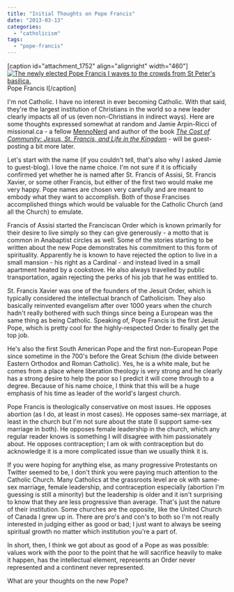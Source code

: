 ```yaml
---
title: "Initial Thoughts on Pope Francis"
date: "2013-03-13"
categories: 
  - "catholicism"
tags: 
  - "pope-francis"
---
```


\[caption id="attachment\_1752" align="alignright" width="460"\][![The newly elected Pope Francis I waves to the crowds from St Peter's basilica.](images/Pope-Francis.jpg)](http://www.anabaptistredux.com/wp-content/uploads/2013/03/Pope-Francis.jpg) Pope Francis I\[/caption\]

I'm not Catholic. I have no interest in ever becoming Catholic. With that said, they're the largest institution of Christians in the world so a new leader clearly impacts all of us (even non-Christians in indirect ways). Here are some thoughts expressed somewhat at random and Jamie Arpin-Ricci of missional.ca - a fellow [MennoNerd](http://mennonerds.com "MennoNerds Network") and author of the book [_The Cost of Community: Jesus, St. Francis, and Life in the Kingdom_](https://www.amazon.ca/gp/product/0830836357/ref=as_li_qf_sp_asin_tl?ie=UTF8&camp=15121&creative=330641&creativeASIN=0830836357&linkCode=as2&tag=theemergana0d-20 "Amazon.ca: The Cost of Community") - will be guest-posting a bit more later.

<!--more-->Let's start with the name (if you couldn't tell, that's also why I asked Jamie to guest-blog). I love the name choice. I'm not sure if it is officially confirmed yet whether he is named after St. Francis of Assisi, St. Francis Xavier, or some other Francis, but either of the first two would make me very happy. Pope names are chosen very carefully and are meant to embody what they want to accomplish. Both of those Francises accomplished things which would be valuable for the Catholic Church (and all the Church) to emulate.

Francis of Assisi started the Franciscan Order which is known primarily for their desire to live simply so they can give generously - a motto that is common in Anabaptist circles as well. Some of the stories starting to be written about the new Pope demonstrates his commitment to this form of spirituality. Apparently he is known to have rejected the option to live in a small mansion - his right as a Cardinal - and instead lived in a small apartment heated by a cookstove. He also always travelled by public transportation, again rejecting the perks of his job that he was entitled to.

St. Francis Xavier was one of the founders of the Jesuit Order, which is typically considered the intellectual branch of Catholicism. They also basically reinvented evangelism after over 1000 years when the church hadn't really bothered with such things since being a European was the same thing as being Catholic. Speaking of, Pope Francis is the first Jesuit Pope, which is pretty cool for the highly-respected Order to finally get the top job.

He's also the first South American Pope and the first non-European Pope since sometime in the 700's before the Great Schism (the divide between Eastern Orthodox and Roman Catholic). Yes, he is a white male, but he comes from a place where liberation theology is very strong and he clearly has a strong desire to help the poor so I predict it will come through to a degree. Because of his name choice, I think that this will be a huge emphasis of his time as leader of the world's largest church.

Pope Francis is theologically conservative on most issues. He opposes abortion (as I do, at least in most cases). He opposes same-sex marriage, at least in the church but I'm not sure about the state (I support same-sex marriage in both). He opposes female leadership in the church, which any regular reader knows is something I will disagree with him passionately about. He opposes contraception; I am ok with contraception but do acknowledge it is a more complicated issue than we usually think it is.

If you were hoping for anything else, as many progressive Protestants on Twitter seemed to be, I don't think you were paying much attention to the Catholic Church. Many Catholics at the grassroots level are ok with same-sex marriage, female leadership, and contraception especially (abortion I'm guessing is still a minority) but the leadership is older and it isn't surprising to know that they are less progressive than average. That's just the nature of their institution. Some churches are the opposite, like the United Church of Canada I grew up in. There are pro's and con's to both so I'm not really interested in judging either as good or bad; I just want to always be seeing spiritual growth no matter which institution you're a part of.

In short, then, I think we got about as good of a Pope as was possible: values work with the poor to the point that he will sacrifice heavily to make it happen, has the intellectual element, represents an Order never represented and a continent never represented.

What are your thoughts on the new Pope?
